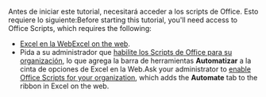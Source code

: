 <span data-ttu-id="5e9c4-101">Antes de iniciar este tutorial, necesitará acceder a los scripts de Office. Esto requiere lo siguiente:</span><span class="sxs-lookup"><span data-stu-id="5e9c4-101">Before starting this tutorial, you'll need access to Office Scripts, which requires the following:</span></span>

- <span data-ttu-id="5e9c4-102">[Excel en la Web](https://www.office.com/launch/excel)</span><span class="sxs-lookup"><span data-stu-id="5e9c4-102">[Excel on the web](https://www.office.com/launch/excel).</span></span>
- <span data-ttu-id="5e9c4-103">Pida a su administrador que [habilite los Scripts de Office para su organización](https://support.office.com/article/office-scripts-settings-in-m365-19d3c51a-6ca2-40ab-978d-60fa49554dcf), lo que agrega la barra de herramientas **Automatizar** a la cinta de opciones de Excel en la Web.</span><span class="sxs-lookup"><span data-stu-id="5e9c4-103">Ask your administrator to [enable Office Scripts for your organization](https://support.office.com/article/office-scripts-settings-in-m365-19d3c51a-6ca2-40ab-978d-60fa49554dcf), which adds the **Automate** tab to the ribbon in Excel on the web.</span></span>